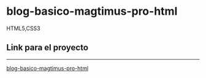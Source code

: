 # blog-basico-magtimus-pro-html
HTML5,CSS3


## Link para el proyecto                                          
 -----------
 
 <a href="https://xbernardoalvez66.github.io/blog-basico-magtimus-pro-html/blog-basico-magtimus-pro-html/index.html"> blog-basico-magtimus-pro-html</a> 
